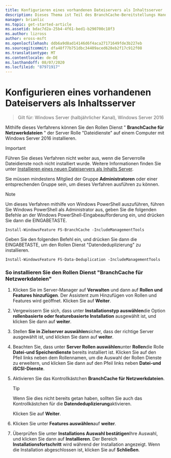 ```yaml
---
title: Konfigurieren eines vorhandenen Dateiservers als Inhaltsserver
description: Dieses Thema ist Teil des BranchCache-Bereitstellungs Handbuchs für Windows Server 2016, das zeigt, wie BranchCache im Modus für verteilte und gehostete Caches bereitgestellt wird, um die WAN-Bandbreitenauslastung in Zweigniederlassungen zu optimieren.
manager: brianlic
ms.topic: get-started-article
ms.assetid: bdac7d2a-25b4-4f61-bed1-b290700c18f3
ms.author: lizross
author: eross-msft
ms.openlocfilehash: ddb6a9d8ad14146d6f4aca27171649fde3b227eb
ms.sourcegitcommit: dfa48f77b751dbc34409aced628eb2f17c912f08
ms.translationtype: MT
ms.contentlocale: de-DE
ms.lasthandoff: 08/07/2020
ms.locfileid: "87971917"
---
```

# <a name="configure-an-existing-file-server-as-a-content-server"></a>Konfigurieren eines vorhandenen Dateiservers als Inhaltsserver

>Gilt für: Windows Server (halbjährlicher Kanal), Windows Server 2016

Mithilfe dieses Verfahrens können Sie den Rollen Dienst " **BranchCache für Netzwerkdateien** " der Server Rolle "Dateidienste" auf einem Computer mit Windows Server 2016 installieren.

> [!IMPORTANT]
> Führen Sie dieses Verfahren nicht weiter aus, wenn die Serverrolle Dateidienste noch nicht installiert wurde. Weitere Informationen finden Sie unter [Installieren eines neuen Dateiservers als Inhalts Server](../../branchcache/deploy/Install-a-New-File-Server-as-a-Content-Server.md).

Sie müssen mindestens Mitglied der Gruppe **Administratoren** oder einer entsprechenden Gruppe sein, um dieses Verfahren ausführen zu können.

> [!NOTE]
> Um dieses Verfahren mithilfe von Windows PowerShell auszuführen, führen Sie Windows PowerShell als Administrator aus, geben Sie die folgenden Befehle an der Windows PowerShell-Eingabeaufforderung ein, und drücken Sie dann die EINGABETASTE.
>
> `Install-WindowsFeature FS-BranchCache -IncludeManagementTools`
>
> Geben Sie den folgenden Befehl ein, und drücken Sie dann die EINGABETASTE, um den Rollen Dienst "Datendeduplizierung" zu installieren.
>
> `Install-WindowsFeature FS-Data-Deduplication -IncludeManagementTools`

### <a name="to-install-the-branchcache-for-network-files-role-service"></a>So installieren Sie den Rollen Dienst "BranchCache für Netzwerkdateien"

1.  Klicken Sie im Server-Manager auf **Verwalten** und dann auf **Rollen und Features hinzufügen**. Der Assistent zum Hinzufügen von Rollen und Features wird geöffnet. Klicken Sie auf **Weiter**.

2.  Vergewissern Sie sich, dass unter **Installationstyp auswählen**die Option **rollenbasierte oder featurebasierte Installation** ausgewählt ist, und klicken Sie dann auf **weiter**.

3.  Stellen **Sie in Zielserver auswählen**sicher, dass der richtige Server ausgewählt ist, und klicken Sie dann auf **weiter**.

4.  Beachten Sie, dass unter **Server Rollen auswählen**unter **Rollen**die Rolle **Datei-und Speicherdienste** bereits installiert ist. Klicken Sie auf den Pfeil links neben dem Rollennamen, um die Auswahl der Rollen Dienste zu erweitern, und klicken Sie dann auf den Pfeil links neben **Datei-und iSCSI-Dienste**.

5.  Aktivieren Sie das Kontrollkästchen **BranchCache für Netzwerkdateien**.

    > [!TIP]
    > Wenn Sie dies nicht bereits getan haben, sollten Sie auch das Kontrollkästchen für die **Datendeduplizierung**aktivieren.

    Klicken Sie auf **Weiter**.

6.  Klicken Sie unter **Features auswählen**auf **weiter**.

7.  Überprüfen Sie unter **Installations Auswahl bestätigen**Ihre Auswahl, und klicken Sie dann auf **Installieren**. Der Bereich **Installationsfortschritt** wird während der Installation angezeigt. Wenn die Installation abgeschlossen ist, klicken Sie auf **Schließen**.



